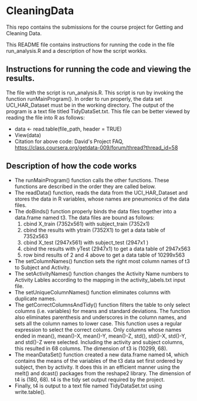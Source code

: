 CleaningData
============
This repo contains the submissions for the course project for Getting and Cleaning Data.

This README file contains instructions for running the code in the file run_analysis.R and a description of how the script workks.

## Instructions for running the code and viewing the results.
The file with the script is run_analysis.R.  This script is run by invoking the function runMainProgram().  In order to run properly, the data set UCI_HAR_Dataset must be in the working directory.  The output of the program is a text file titled TidyDataSet.txt.  This file can be better viewed by reading the file into R as follows:
* data <- read.table(file_path, header = TRUE)
* View(data)
* Citation for above code: David's Project FAQ, https://class.coursera.org/getdata-009/forum/thread?thread_id=58

## Description of how the code works
* The runMainProgram() function calls the other functions.  These functions are described in the order they are called below.
* The readData() function, reads the data from the UCI_HAR_Dataset and stores the data in R variables, whose names are pneumonics of the data files.
* The doBinds() function properly binds the data files together into a data.frame named t3.  The data files are bound as follows:
  1. cbind X_train (7352x561) with subject_train (7352x1)
  2. cbind the results with ytrain (7352X1)  to get a data table of 7352x563
  3. cbind X_test (2947x561) with subject_test (2947x1 )
  4. cbind the results with yTest (2947x1) to get a data table of 2947x563
  5. row bind results of 2 and 4 above to get a data table of 10299x563
* The setColumnNames() function sets the right most column names of t3 to Subject and Activity.
* The setActivityNames() function changes the Activity Name numbers to Activity Lables according to the mapping in the activity_labels.txt input file.
* The setUniqueColumnNames() function eliminates columns with duplicate names.
* The getCorrectColumnsAndTidy() function filters the table to only select columns (i.e. variables) for means and standard deviations.  The function also eliminates parenthesis and underscores in the column names, and sets all the column names to lower case.  This function uses a regular expression to select the correct colums.  Only columns whose names ended in mean(), mean()-X, mean()-Y, mean()-Z, std(), std()-X, std()-Y, and std()-Z were selected.  Including the activity and subject columns, this resulted in 68 columns.  The dimension of t3 is (10299, 68).
* The meanDataSet() function created a new data.frame named t4, which contains the means of the variables of the t3 data set first ordered by subject, then by activity.  It does this in an efficient manner using the melt() and dcast() packages from the reshape2 library.  The dimension of t4 is (180, 68). t4 is the tidy set output required by the project.
* Finally, t4 is output to a text file named TidyDataSet.txt using write.table().
